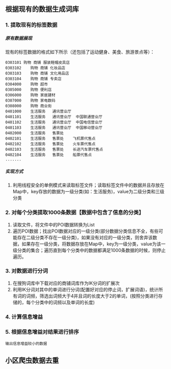## 根据现有的数据生成词库

### 1. 提取现有的标签数据

##### 原有数据展现

​    现有的标签数据的格式如下所示（还包括了运动健身、美食、旅游景点等）：

```
0303101 购物 商铺 服装鞋帽皮具店
0303102    购物 商铺 化妆品店
0303103    购物 商铺 文化用品店
0303104    购物 商铺 专卖店
0304000    购物 超市 
0305000    购物 便利店    
0306000    购物 家居建材   
0307000    购物 家电数码   
0308000    购物 商业街    
0401000    生活服务   通讯营业厅  
0401101    生活服务   通讯营业厅  中国联通营业厅
0401102    生活服务   通讯营业厅  中国电信营业厅
0401103    生活服务   通讯营业厅  中国移动营业厅
0402000    生活服务   售票处    
0402101    生活服务   售票处    飞机票代售点
0402102    生活服务   售票处    火车票代售点
0402103    生活服务   售票处    长途汽车票代售点
0402104    生活服务   售票处    船票代售点
.......
```

##### 实现方式

1. 利用线程安全的单例模式来读取标签文件；读取标签文件中的数据并且存放在Map中，key存放的数据为一级分类\(如：生活服务\)，value为二级分类和三级分类

### 2. 对每个分类提取1000条数据【数据中包含了信息的分类】

1. 读取文件，将文件中的POI数据转换为List
2. 遍历POI数据；找出POI数据对应的一级分类\(部分数据分类信息不全，有些可能存在二级分类不存在一级分类\)，如果没有对应的一级分类，则舍弃该数据，如果存在一级分类，将数据存放在Map中，key为一级分类，value为该一级分类的集合；遍历直到每个分类中的数据都满足1000条数据的时候，则停止遍历。

### 3.  对数据进行分词

1. 在搜狗词库中下载对应的商铺词库作为IK分词的扩展次
2. 利用IK分词对其中的单词进行分词\(配置好对应的停止词，扩展词语\)，统计所有词的词频，筛选出词频大于4并且词的长度大于2的单词，\(按照分类进行存储的，每个分类中的词频以及单词的长度\)

### 4. 计算信息增益

### 5. 根据信息增益对结果进行排序

```
输出信息增益较小的数据
```

## 小区爬虫数据去重

  





